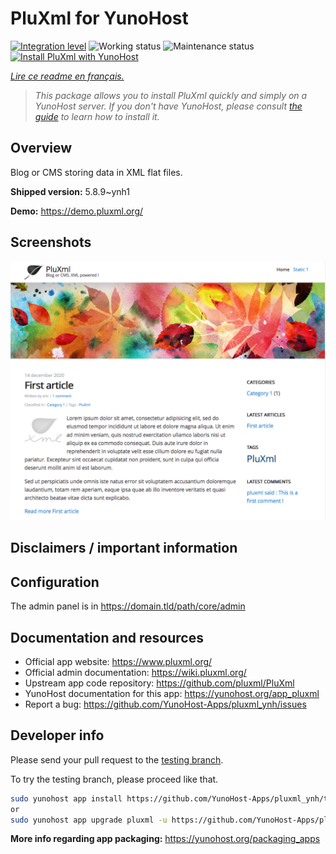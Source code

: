 <!--
N.B.: This README was automatically generated by https://github.com/YunoHost/apps/tree/master/tools/README-generator
It shall NOT be edited by hand.
-->

# PluXml for YunoHost

[![Integration level](https://dash.yunohost.org/integration/pluxml.svg)](https://dash.yunohost.org/appci/app/pluxml) ![Working status](https://ci-apps.yunohost.org/ci/badges/pluxml.status.svg) ![Maintenance status](https://ci-apps.yunohost.org/ci/badges/pluxml.maintain.svg)  
[![Install PluXml with YunoHost](https://install-app.yunohost.org/install-with-yunohost.svg)](https://install-app.yunohost.org/?app=pluxml)

*[Lire ce readme en français.](./README_fr.md)*

> *This package allows you to install PluXml quickly and simply on a YunoHost server.
If you don't have YunoHost, please consult [the guide](https://yunohost.org/#/install) to learn how to install it.*

## Overview

Blog or CMS storing data in XML flat files.


**Shipped version:** 5.8.9~ynh1


**Demo:** https://demo.pluxml.org/

## Screenshots

![Screenshot of PluXml](./doc/screenshots/screenshot.png)

## Disclaimers / important information

## Configuration

The admin panel is in https://domain.tld/path/core/admin

## Documentation and resources

* Official app website: <https://www.pluxml.org/>
* Official admin documentation: <https://wiki.pluxml.org/>
* Upstream app code repository: <https://github.com/pluxml/PluXml>
* YunoHost documentation for this app: <https://yunohost.org/app_pluxml>
* Report a bug: <https://github.com/YunoHost-Apps/pluxml_ynh/issues>

## Developer info

Please send your pull request to the [testing branch](https://github.com/YunoHost-Apps/pluxml_ynh/tree/testing).

To try the testing branch, please proceed like that.

``` bash
sudo yunohost app install https://github.com/YunoHost-Apps/pluxml_ynh/tree/testing --debug
or
sudo yunohost app upgrade pluxml -u https://github.com/YunoHost-Apps/pluxml_ynh/tree/testing --debug
```

**More info regarding app packaging:** <https://yunohost.org/packaging_apps>
